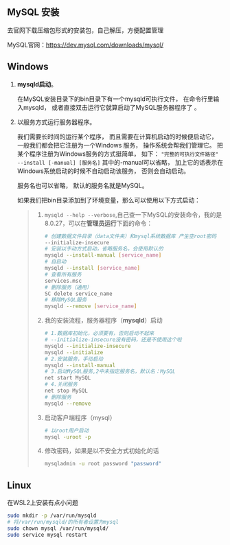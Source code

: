 ## MySQL 安装

去官网下载压缩包形式的安装包，自己解压，方便配置管理	

MySQL官网：https://dev.mysql.com/downloads/mysql/

## Windows

1. **mysqld启动**。

   在MySQL安装目录下的bin目录下有一个mysqld可执行文件， 在命令行里输入mysqld， 或者直接双击运行它就算启动了MySQL服务器程序了 。

2. 以服务方式运行服务器程序。

   我们需要长时间的运行某个程序， 而且需要在计算机启动的时候便启动它， 一般我们都会把它注册为一个Windows 服务， 操作系统会帮我们管理它。 把某个程序注册为Windows服务的方式挺简单， 如下：
   `"完整的可执行文件路径" --install [-manual] [服务名]`
   其中的-manual可以省略， 加上它的话表示在Windows系统启动的时候不自动启动该服务， 否则会自动启动。 

   服务名也可以省略， 默认的服务名就是MySQL。

   如果我们把bin目录添加到了环境变量，那么可以使用以下方式启动：

   > 1. `mysqld --help --verbose`,自己查一下MySQL的安装命令，我的是8.0.27，可以在**管理员运行**下面的命令：
   >
   >    ```bash
   >    # 创建数据文件目录（data文件夹）和mysql系统数据库 产生空root密码
   >    --initialize-insecure
   >    # 安装以手动方式启动，省略服务名，会使用默认的
   >    mysqld --install-manual [service_name]
   >    # 自启动
   >    mysqld --install [service_name]
   >    # 查看所有服务
   >    services.msc
   >    # 删除服务（通用）
   >    SC delete service_name
   >    # 移除MySQL服务
   >    mysqld --remove [service_name]
   >    ```
   >
   > 2. 我的安装流程，服务器程序（**mysqld**）启动
   >
   >    ```bash
   >    # 1.数据库初始化，必须要有，否则启动不起来
   >    # --initialize-insecure没有密码，还是不使用这个啦	
   >    mysqld --initialize-insecure
   >    mysqld --initialize
   >    # 2.安装服务，手动启动
   >    mysqld --install-manual
   >    # 3.启动MySQL服务,2中未指定服务名，默认名：MySQL
   >    net start MySQL
   >    # 4.关闭服务
   >    net stop MySQL
   >    # 删除服务
   >    mysqld --remove
   >    ```
   >
   > 3. 启动客户端程序（mysql）
   >
   >    ```bash
   >    # 以root用户启动
   >    mysql -uroot -p
   >    ```
   >
   > 4. 修改密码，如果是以不安全方式初始化的话
   >
   >    ```bash
   >    mysqladmin -u root password "password"
   >    ```

## Linux

在WSL2上安装有点小问题

```bash
sudo mkdir -p /var/run/mysqld
# 将/var/run/mysqld/的所有者设置为mysql
sudo chown mysql /var/run/mysqld/
sudo service mysql restart
```

